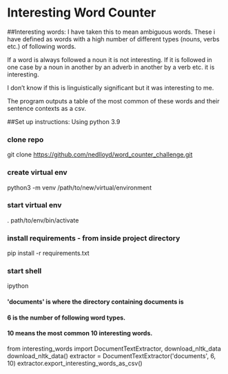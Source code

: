 # Interesting Word Counter


##Interesting words: 
I have taken this to mean ambiguous words. These i have defined as words with a high number of different types (nouns, verbs etc.) of following words.

If a word is always followed a noun it is not interesting.  If it is followed in one case by a noun in another by an adverb in another by a verb etc. it is interesting. 

I don’t know if this is linguistically significant but it was interesting to me.  

The program outputs a table of the most common of these words and their sentence contexts as a csv.  


##Set up instructions:
Using python 3.9
### clone repo
git clone https://github.com/nedlloyd/word_counter_challenge.git
### create virtual env
python3 -m venv /path/to/new/virtual/environment
### start virtual env
. path/to/env/bin/activate
### install requirements - from inside project directory
pip install -r requirements.txt
### start shell
ipython
#### 'documents' is where the directory containing documents is
#### 6 is the number of following word types. 
#### 10 means the most common 10 interesting words.
from interesting_words import DocumentTextExtractor, download_nltk_data
download_nltk_data()
extractor = DocumentTextExtractor('documents', 6, 10)
extractor.export_interesting_words_as_csv()

